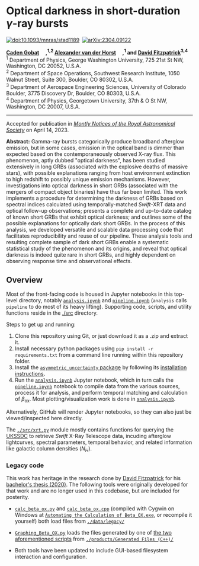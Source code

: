 # Optical darkness in short-duration $\gamma$-ray bursts

[![doi:10.1093/mnras/stad1189](https://img.shields.io/badge/DOI-10.1093%2Fmnras%2Fstad1189-informational)](https://doi.org/10.1093/mnras/stad1189)&ensp;[![arXiv:2304.09122](https://img.shields.io/badge/arXiv-2304.09122-b31b1b)](https://arxiv.org/abs/2304.09122)

<b><a href="https://github.com/cgobat">Caden Gobat</a> <a href="https://orcid.org/0000-0003-1268-8845"><img src="https://orcid.org/assets/vectors/orcid.logo.icon.svg" height=14px/></a>,<sup>1,2</sup> <a href="https://github.com/ajvanderhorst">Alexander van der Horst</a> <a href="https://orcid.org/0000-0001-9149-6707"><img src="https://orcid.org/assets/vectors/orcid.logo.icon.svg" height=14px/></a>,<sup>1</sup> and <a href="https://github.com/djfitz3999">David Fitzpatrick</a><sup>3,4</sup></b></br>
<sup>1</sup> Department of Physics, George Washington University, 725 21st St NW, Washington, DC 20052, U.S.A.</br> 
<sup>2</sup> Department of Space Operations, Southwest Research Institute, 1050 Walnut Street, Suite 300, Boulder, CO 80302, U.S.A.</br>
<sup>3</sup> Department of Aerospace Engineering Sciences, University of Colorado Boulder, 3775 Discovery Dr, Boulder, CO 80303, U.S.A.</br>
<sup>4</sup> Department of Physics, Georgetown University, 37th \& O St NW, Washington, DC 20007, U.S.A.

---

Accepted for publication in [*Montly Notices of the Royal Astronomical Society*](https://academic.oup.com/mnras) on April 14, 2023.

**Abstract:** Gamma-ray bursts categorically produce broadband afterglow emission, but in some cases, emission in the optical band is dimmer than expected based on the contemporaneously observed X-ray flux. This phenomenon, aptly dubbed "optical darkness", has been studied extensively in long GRBs (associated with the explosive deaths of massive stars), with possible explanations ranging from host environment extinction to high redshift to possibly unique emission mechanisms. However, investigations into optical darkness in short GRBs (associated with the mergers of compact object binaries) have thus far been limited. This work implements a procedure for determining the darkness of GRBs based on spectral indices calculated using temporally-matched *Swift*-XRT data and optical follow-up observations; presents a complete and up-to-date catalog of known short GRBs that exhibit optical darkness; and outlines some of the possible explanations for optically dark short GRBs. In the process of this analysis, we developed versatile and scalable data processing code that facilitates reproducibility and reuse of our pipeline. These analysis tools and resulting complete sample of dark short GRBs enable a systematic statistical study of the phenomenon and its origins, and reveal that optical darkness is indeed quite rare in short GRBs, and highly dependent on observing response time and observational effects.

## Overview

Most of the front-facing code is housed in Jupyter notebooks in this top-level directory, notably [`analysis.ipynb`](./analysis.ipynb) and [`pipeline.ipynb`](./pipeline.ipynb) (`analysis` calls `pipeline` to do most of its heavy lifting). Supporting code, scripts, and utility functions reside in the [./src](./src/) directory.

Steps to get up and running:
1. Clone this repository using Git, or just download it as a .zip and extract it.
2. Install necessary python packages using `pip install -r requirements.txt` from a command line running within this repository folder.
3. Install the [`asymmetric_uncertainty` package](https://github.com/cgobat/asymmetric_uncertainty) by following its [installation instructions](https://github.com/cgobat/asymmetric_uncertainty#installation).
4. Run the [`analysis.ipynb`](./analysis.ipynb) Jupyter notebook, which in turn calls the [`pipeline.ipynb`](./pipeline.ipynb) notebook to compile data from the various sources, process it for analysis, and perform temporal matching and calculation of $\beta_\text{ox}$. Most plotting/visualization work is done in [`analysis.ipynb`](./analysis.ipynb).

Alternatively, GitHub will render Jupyter notebooks, so they can also just be viewed/inspected here directly.

The [`./src/xrt.py`](./src/xrt.py) module mostly contains functions for querying the [UKSSDC](https://www.swift.ac.uk/index.php) to retrieve *Swift* X-Ray Telescope data, incuding afterglow lightcurves, spectral parameters, temporal behavior, and related information like galactic column densities ($N_H$).

### Legacy code

This work has heritage in the research done by [David Fitzpatrick](https://github.com/djfitz3999) for his [bachelor's thesis (2020)](./pub/Fitzpatrick%20thesis%202020.pdf). The following tools were originally developed for that work and are no longer used in this codebase, but are included for posterity.

- [`calc_beta_ox.py`](./src/legacy/Calculation%20Code/calc_beta_ox.py) and [`calc_beta_ox.cpp`](./src/legacy/Calculation%20Code/calc_beta_ox.cpp) (compiled with Cygwin on Windows at [`Automating the Calculation of Beta_OX.exe`](./src/legacy/Calculation%20Code/Automating%20the%20Calculation%20of%20Beta_OX.exe), or recompile it yourself) both load files from [`./data/legacy/`](./data/legacy)

- [`Graphing_Beta_OX.py`](./src/legacy/Graphing%20Code/Graphing_Beta_OX.py) loads the files generated by one of [the two aforementioned scripts](./src/legacy/Calculation%20Code) from [`./products/Generated Files (C++)/`](./products/Generated%20Files%20(C%2B%2B))

- Both tools have been updated to include GUI-based filesystem interaction and configuration.
